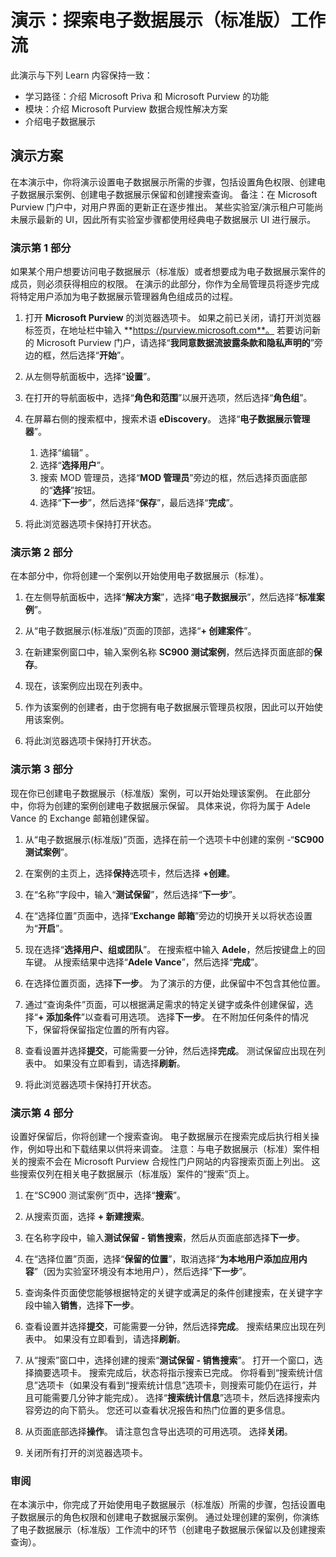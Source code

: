 <!---
---
演示：标题：“探索电子数据展示（标准）工作流”学习路径/模块/单元：“学习路径：介绍 Microsoft Priva 和 Microsoft Purview 的功能；模块 3：介绍 Microsoft Purview 的数据合规性解决方案；单元 2：介绍 电子数据展示”
---
--->

# 演示：探索电子数据展示（标准版）工作流

此演示与下列 Learn 内容保持一致：

- 学习路径：介绍 Microsoft Priva 和 Microsoft Purview 的功能
- 模块：介绍 Microsoft Purview 数据合规性解决方案
- 介绍电子数据展示

## 演示方案

在本演示中，你将演示设置电子数据展示所需的步骤，包括设置角色权限、创建电子数据展示案例、创建电子数据展示保留和创建搜索查询。  备注：在 Microsoft Purview 门户中，对用户界面的更新正在逐步推出。 某些实验室/演示租户可能尚未展示最新的 UI，因此所有实验室步骤都使用经典电子数据展示 UI 进行展示。

### 演示第 1 部分

如果某个用户想要访问电子数据展示（标准版）或者想要成为电子数据展示案件的成员，则必须获得相应的权限。 在演示的此部分，你作为全局管理员将逐步完成将特定用户添加为电子数据展示管理器角色组成员的过程。

1. 打开 **Microsoft Purview** 的浏览器选项卡。 如果之前已关闭，请打开浏览器标签页，在地址栏中输入 **https://purview.microsoft.com**。 若要访问新的 Microsoft Purview 门户，请选择“**我同意数据流披露条款和隐私声明的**”旁边的框，然后选择“**开始**”。  
1. 从左侧导航面板中，选择“**设置**”。
1. 在打开的导航面板中，选择“**角色和范围**”以展开选项，然后选择“**角色组**”。
1. 在屏幕右侧的搜索框中，搜索术语 **eDiscovery**。  选择“**电子数据展示管理器**”。
    1. 选择“编辑”  。
    1. 选择“**选择用户**”。
    1. 搜索 MOD 管理员，选择“**MOD 管理员**”旁边的框，然后选择页面底部的“**选择**”按钮。
    1. 选择“**下一步**”，然后选择“**保存**”，最后选择“**完成**”。

1. 将此浏览器选项卡保持打开状态。

### 演示第 2 部分

在本部分中，你将创建一个案例以开始使用电子数据展示（标准）。

1. 在左侧导航面板中，选择“**解决方案**”，选择“**电子数据展示**”，然后选择“**标准案例**”。

1. 从“电子数据展示(标准版)”页面的顶部，选择“**+ 创建案件**”。

1. 在新建案例窗口中，输入案例名称 **SC900 测试案例**，然后选择页面底部的**保存**。

1. 现在，该案例应出现在列表中。

1. 作为该案例的创建者，由于您拥有电子数据展示管理员权限，因此可以开始使用该案例。  

1. 将此浏览器选项卡保持打开状态。

### 演示第 3 部分

现在你已创建电子数据展示（标准版）案例，可以开始处理该案例。  在此部分中，你将为创建的案例创建电子数据展示保留。  具体来说，你将为属于 Adele Vance 的 Exchange 邮箱创建保留。

1. 从“电子数据展示(标准版)”页面，选择在前一个选项卡中创建的案例 -“**SC900 测试案例**”。

1. 在案例的主页上，选择**保持**选项卡，然后选择 **+创建**。

1. 在“名称”字段中，输入“**测试保留**”，然后选择“**下一步**”。

1. 在“选择位置”页面中，选择“**Exchange 邮箱**”旁边的切换开关以将状态设置为“**开启**”。  

1. 现在选择“**选择用户、组或团队**”。  在搜索框中输入 **Adele**，然后按键盘上的回车键。 从搜索结果中选择“**Adele Vance**”，然后选择“**完成**”。

1. 在选择位置页面，选择**下一步**。  为了演示的方便，此保留中不包含其他位置。

1. 通过“查询条件”页面，可以根据满足需求的特定关键字或条件创建保留，选择“**+ 添加条件**”以查看可用选项。  选择**下一步**。 在不附加任何条件的情况下，保留将保留指定位置的所有内容。

1. 查看设置并选择**提交**，可能需要一分钟，然后选择**完成**。  测试保留应出现在列表中。  如果没有立即看到，请选择**刷新**。

1. 将此浏览器选项卡保持打开状态。

### 演示第 4 部分

设置好保留后，你将创建一个搜索查询。  电子数据展示在搜索完成后执行相关操作，例如导出和下载结果以供将来调查。   注意：与电子数据展示（标准）案件相关的搜索不会在 Microsoft Purview 合规性门户网站的内容搜索页面上列出。 这些搜索仅列在相关电子数据展示（标准版）案件的“搜索”页上。

1. 在“SC900 测试案例”页中，选择“**搜索**”。

1. 从搜索页面，选择 **+ 新建搜索**。

1. 在名称字段中，输入**测试保留 - 销售搜索**，然后从页面底部选择**下一步**。

1. 在“选择位置”页面，选择“**保留的位置**”，取消选择“**为本地用户添加应用内容**”（因为实验室环境没有本地用户），然后选择“**下一步**”。

1. 查询条件页面使您能够根据特定的关键字或满足的条件创建搜索，在关键字字段中输入**销售**，选择**下一步**。

1. 查看设置并选择**提交**，可能需要一分钟，然后选择**完成**。  搜索结果应出现在列表中。  如果没有立即看到，请选择**刷新**。

1. 从“搜索”窗口中，选择创建的搜索“**测试保留 - 销售搜索**”。  打开一个窗口，选择摘要选项卡。  搜索完成后，状态将指示搜索已完成。  你将看到“搜索统计信息”选项卡（如果没有看到“搜索统计信息”选项卡，则搜索可能仍在运行，并且可能需要几分钟才能完成）。  选择“**搜索统计信息**”选项卡，然后选择搜索内容旁边的向下箭头。  您还可以查看状况报告和热门位置的更多信息。  

1. 从页面底部选择**操作**。  请注意包含导出选项的可用选项。 选择**关闭**。

1. 关闭所有打开的浏览器选项卡。

### 审阅

在本演示中，你完成了开始使用电子数据展示（标准版）所需的步骤，包括设置电子数据展示的角色权限和创建电子数据展示案例。  通过处理创建的案例，你演练了电子数据展示（标准版）工作流中的环节（创建电子数据展示保留以及创建搜索查询）。
